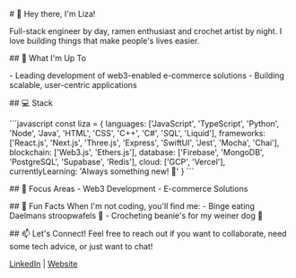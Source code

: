 \# 👋 Hey there, I'm Liza!

Full-stack engineer by day, ramen enthusiast and crochet artist by night. I love building things that make people's lives easier.

\## 🚀 What I'm Up To

\- Leading development of web3-enabled e-commerce solutions
\- Building scalable, user-centric applications

\## 💻 Stack

\```javascript
const liza = {
  languages: ['JavaScript', 'TypeScript', 'Python', 'Node', 'Java', 'HTML', 'CSS', 'C++', 'C#', 'SQL', 'Liquid'],
  frameworks: ['React.js', 'Next.js', 'Three.js', 'Express', 'SwiftUI', 'Jest', 'Mocha', 'Chai'],
  blockchain: ['Web3.js', 'Ethers.js'],
  database: ['Firebase', 'MongoDB', 'PostgreSQL', 'Supabase', 'Redis'],
  cloud: ['GCP', 'Vercel'],
  currentlyLearning: 'Always something new! 🌱'
}
\```

\## 🎯 Focus Areas
\- Web3 Development
\- E-commerce Solutions

\## 🌈 Fun Facts
When I'm not coding, you'll find me:
\- Binge eating Daelmans stroopwafels 🍪
\- Crocheting beanie's for my weiner dog 🐶

\## 📫 Let's Connect!
Feel free to reach out if you want to collaborate, need some tech advice, or just want to chat!

[LinkedIn](https://linkedin.com/in/lizastrong) | [Website](https://lizastrong.xyz)

